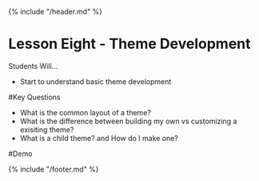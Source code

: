 {% include "/header.md" %}

# Lesson Eight - Theme Development

Students Will...
* Start to understand basic theme development

#Key Questions
* What is the common layout of a theme?
* What is the difference between building my own vs customizing a exisiting theme?
* What is a child theme? and How do I make one?


#Demo

   

{% include "/footer.md" %}
